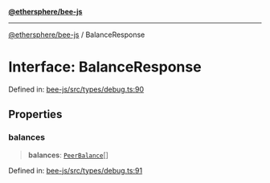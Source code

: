 [**@ethersphere/bee-js**](../Overview.md)

***

[@ethersphere/bee-js](../Overview.md) / BalanceResponse

# Interface: BalanceResponse

Defined in: [bee-js/src/types/debug.ts:90](https://github.com/ethersphere/bee-js/blob/3abbe2b1b264d6b586511a56e93badb2236bd09d/src/types/debug.ts#L90)

## Properties

### balances

> **balances**: [`PeerBalance`](PeerBalance.md)[]

Defined in: [bee-js/src/types/debug.ts:91](https://github.com/ethersphere/bee-js/blob/3abbe2b1b264d6b586511a56e93badb2236bd09d/src/types/debug.ts#L91)
